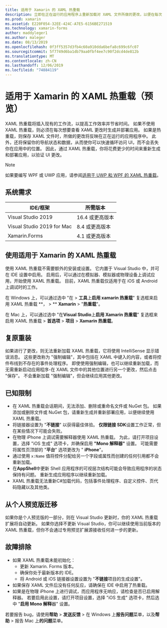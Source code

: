 ```yaml
---
title: 适用于 Xamarin 的 XAML 热重载
description: 立即在正在运行的应用程序上重新加载对 XAML 文件所做的更改，以便在每次 XAML 更改后无需生成 Xamarin. Forms 项目。
ms.prod: xamarin
ms.assetid: E220F054-32EE-424C-A7E5-6156BE271519
ms.technology: xamarin-forms
author: maddyleger1
ms.author: maleger
ms.date: 08/13/2019
ms.openlocfilehash: 0f3ff5357d3fb4c60a910dda6befa8c699c6fc07
ms.sourcegitcommit: 5f7749d6ba1db79aa0fbf4ee7c90f2dcd4de812b
ms.translationtype: MT
ms.contentlocale: zh-CN
ms.lasthandoff: 12/06/2019
ms.locfileid: "74884119"
---
```

# <a name="xaml-hot-reload-for-xamarinforms-preview"></a>适用于 Xamarin 的 XAML 热重载（预览）

XAML 热重载将插入现有的工作流，以提高工作效率并节省时间。 如果不使用 XAML 热重载，则必须在每次想要查看 XAML 更改时生成并部署应用。 如果是热重载，则保存 XAML 文件时，所做的更改将反映在正在运行的应用程序中。 此外，还将保留你的导航状态和数据，从而使你可以快速循环访问 UI，而不会丢失你在应用中的位置。 因此，通过 XAML 热重载，你将花费更少的时间来重新生成和部署应用，以验证 UI 更改。

> [!NOTE]
> 如果要编写 WPF 或 UWP 应用，请参阅[适用于 UWP 和 WPF 的 XAML 热重载](/visualstudio/debugger/xaml-hot-reload)。

## <a name="system-requirements"></a>系统需求

| IDE/框架 | 所需版本 |
|------|------------------|
|Visual Studio 2019 | 16.4 或更高版本
Visual Studio 2019 for Mac | 8.4 或更高版本
Xamarin.Forms | 4.1 或更高版本

## <a name="use-xaml-hot-reload-for-xamarinforms"></a>使用适用于 Xamarin 的 XAML 热重载

使用 XAML 热重载不需要额外的安装或设置。 它内置于 Visual Studio 中，并可在 IDE 设置中启用。 启用后，可以通过在模拟器、模拟器或物理设备上调试应用，开始使用 XAML 热重载。 目前，XAML 热重载仅适用于在 iOS 或 Android 上调试时的工作。

在 Windows 上，可以通过选中 "在 > **工具**上**启用 xamarin 热重载**" 复选框来启用 XAML 热重载 **， > ** **Xamarin** > "**热重载**"。

在 Mac 上，可以通过选中 "在**Visual Studio**上**启用 Xamarin 热重载**" 复选框来启用 XAML 热重载 > **首选项** > **项目** > **Xamarin 热重载**。

## <a name="resilient-reloading"></a>复原重装

如果进行了更改，则无法重新加载 XAML 热重载，它将使用 IntelliSense 显示错误消息。 这些更改称为 "强制编辑"，其中包括在 XAML 中键入的内容，或者将控件布线到不存在的事件处理程序。 即使使用强制编辑，也可以继续重新加载，而无需重新启动应用程序-在 XAML 文件中的其他位置进行另一个更改，然后点击 "保存"。 不会重新加载 "强制编辑"，但会继续应用其他更改。

## <a name="known-limitations"></a>已知限制

- 在 XAML 热重载会话期间，无法添加、删除或重命名文件或 NuGet 包。 如果添加或删除文件或 NuGet 包，请重新生成并重新部署应用，以便继续使用 XAML 热重载。
- 将链接器设置为 "**不链接**" 以获得最佳体验。 **仅限链接 SDK**设置工作正常，但在某些情况下可能会失败。
- 在物理 iPhone 上调试需要解释器使用 XAML 热重载。 为此，请打开项目设置，选择 "iOS 生成" 选项卡，并确保启用 **"Mono 解释器"** 设置。 可能需要将属性页顶部的 "**平台**" 选项更改为 " **iPhone**"。
- 通过使用 `x:Name` 值将控件分配给另一个字段或属性而创建的任何引用都不会重新加载。
- 在**AppShell**中更新 Shell 应用程序的可视层次结构可能会导致应用程序的状态保持有问题。 重新生成应用程序以继续重新加载。
- XAML 热重载无法重新C#加载代码，包括事件处理程序、自定义控件、页代码隐藏以及其他类。

## <a name="migrate-from-the-private-preview"></a>从个人预览版迁移

如果你是个人预览版的一部分，则在 Visual Studio 更新时，你的 XAML 热重载扩展将自动更新。 如果你选择不更新 Visual Studio，你可以继续使用当前版本的 XAML 热重载，但你不会通过专用预览扩展源接收任何进一步的更新。

## <a name="troubleshooting"></a>故障排除

- 如果 XAML 热重载未能初始化：
  - 更新 Xamarin. Forms 版本。
  - 确保你处于最新版本的 IDE。
  - 将 Android 或 iOS 链接器设置设置为 "**不链接**项目的生成设置"。
- 如果保存 XAML 文件后没有任何反应，请确保在 IDE 中启用了热重载。
- 如果是在物理 iPhone 上进行调试，而应用程序无响应，请检查是否已启用解释器。 若要启用此设置，请打开项目设置，选择 "iOS 生成" 选项卡，然后选中 "**启用 Mono 解释**器" 设置。

若要报告 bug，请使用**帮助** > **发送反馈** > 在 Windows 上**报告问题**菜单，以及**帮助** > 报告 Mac 上**的问题**菜单。
